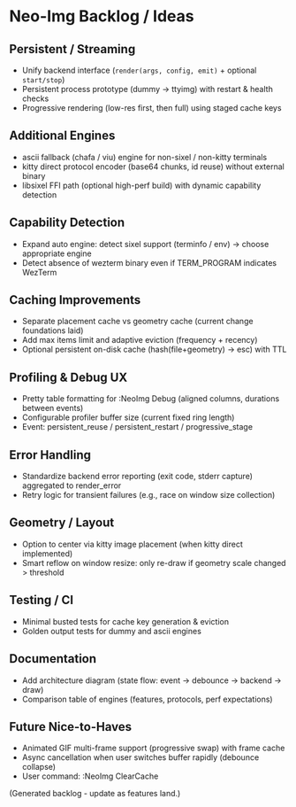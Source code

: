 # Neo-Img Backlog / Ideas

## Persistent / Streaming
- Unify backend interface (`render(args, config, emit)` + optional `start/stop`)
- Persistent process prototype (dummy -> ttyimg) with restart & health checks
- Progressive rendering (low-res first, then full) using staged cache keys

## Additional Engines
- ascii fallback (chafa / viu) engine for non-sixel / non-kitty terminals
- kitty direct protocol encoder (base64 chunks, id reuse) without external binary
- libsixel FFI path (optional high-perf build) with dynamic capability detection

## Capability Detection
- Expand auto engine: detect sixel support (terminfo / env) -> choose appropriate engine
- Detect absence of wezterm binary even if TERM_PROGRAM indicates WezTerm

## Caching Improvements
- Separate placement cache vs geometry cache (current change foundations laid)
- Add max items limit and adaptive eviction (frequency + recency)
- Optional persistent on-disk cache (hash(file+geometry) -> esc) with TTL

## Profiling & Debug UX
- Pretty table formatting for :NeoImg Debug (aligned columns, durations between events)
- Configurable profiler buffer size (current fixed ring length)
- Event: persistent_reuse / persistent_restart / progressive_stage

## Error Handling
- Standardize backend error reporting (exit code, stderr capture) aggregated to render_error
- Retry logic for transient failures (e.g., race on window size collection)

## Geometry / Layout
- Option to center via kitty image placement (when kitty direct implemented)
- Smart reflow on window resize: only re-draw if geometry scale changed > threshold

## Testing / CI
- Minimal busted tests for cache key generation & eviction
- Golden output tests for dummy and ascii engines

## Documentation
- Add architecture diagram (state flow: event -> debounce -> backend -> draw)
- Comparison table of engines (features, protocols, perf expectations)

## Future Nice-to-Haves
- Animated GIF multi-frame support (progressive swap) with frame cache
- Async cancellation when user switches buffer rapidly (debounce collapse)
- User command: :NeoImg ClearCache

(Generated backlog - update as features land.)
